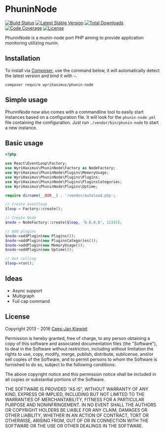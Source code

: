 PhuninNode
==========

[![Build Status](https://travis-ci.org/WyriHaximus/PhuninNode.png)](https://travis-ci.org/WyriHaximus/PhuninNode)
[![Latest Stable Version](https://poser.pugx.org/WyriHaximus/Phunin-Node/v/stable.png)](https://packagist.org/packages/WyriHaximus/Phunin-Node)
[![Total Downloads](https://poser.pugx.org/WyriHaximus/Phunin-Node/downloads.png)](https://packagist.org/packages/WyriHaximus/Phunin-Node)
[![Code Coverage](https://scrutinizer-ci.com/g/WyriHaximus/PhuninNode/badges/coverage.png?b=master)](https://scrutinizer-ci.com/g/WyriHaximus/PhuninNode/?branch=master)
[![License](https://poser.pugx.org/wyrihaximus/phunin-node/license.png)](https://packagist.org/packages/wyrihaximus/phunin-node)

PhuninNode is a munin-node port PHP aiming to provide application monitoring utilizing munin.

## Installation ##

To install via [Composer](http://getcomposer.org/), use the command below, it will automatically detect the latest version and bind it with `~`.

```
composer require wyrihaximus/phunin-node 
```

## Simple usage ##

PhuninNode now also comes with a commandline tool to easily start instances based on a configuration file. It will look for the `phunin-node.yml` file containing the configuration. Just run `./vendor/bin/phunin-node` to start a new instance.

## Basic usage ##

```php
<?php

use React\EventLoop\Factory;
use WyriHaximus\PhuninNode\Factory as NodeFactory;
use WyriHaximus\PhuninNode\Plugins\MemoryUsage;
use WyriHaximus\PhuninNode\Plugins\Plugins;
use WyriHaximus\PhuninNode\Plugins\PluginsCategories;
use WyriHaximus\PhuninNode\Plugins\Uptime;

require dirname(__DIR__) . '/vendor/autoload.php';

// Create eventloop
$loop = Factory::create();

// Create Node
$node = NodeFactory::create($loop, '0.0.0.0', 12345);

// Add plugins
$node->addPlugin(new Plugins());
$node->addPlugin(new PluginsCategories());
$node->addPlugin(new MemoryUsage());
$node->addPlugin(new Uptime());

// Get rolling
$loop->run();
```

## Ideas ##

- Async support
- Multigraph
- Full cap command

## License ##

Copyright 2013 - 2016 [Cees-Jan Kiewiet](http://wyrihaximus.net/)

Permission is hereby granted, free of charge, to any person
obtaining a copy of this software and associated documentation
files (the "Software"), to deal in the Software without
restriction, including without limitation the rights to use,
copy, modify, merge, publish, distribute, sublicense, and/or sell
copies of the Software, and to permit persons to whom the
Software is furnished to do so, subject to the following
conditions:

The above copyright notice and this permission notice shall be
included in all copies or substantial portions of the Software.

THE SOFTWARE IS PROVIDED "AS IS", WITHOUT WARRANTY OF ANY KIND,
EXPRESS OR IMPLIED, INCLUDING BUT NOT LIMITED TO THE WARRANTIES
OF MERCHANTABILITY, FITNESS FOR A PARTICULAR PURPOSE AND
NONINFRINGEMENT. IN NO EVENT SHALL THE AUTHORS OR COPYRIGHT
HOLDERS BE LIABLE FOR ANY CLAIM, DAMAGES OR OTHER LIABILITY,
WHETHER IN AN ACTION OF CONTRACT, TORT OR OTHERWISE, ARISING
FROM, OUT OF OR IN CONNECTION WITH THE SOFTWARE OR THE USE OR
OTHER DEALINGS IN THE SOFTWARE.

